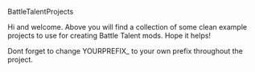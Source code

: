 BattleTalentProjects

Hi and welcome. Above you will find a collection of some clean example projects to use for creating Battle Talent mods. Hope it helps!

Dont forget to change YOURPREFIX_ to your own prefix throughout the project.
